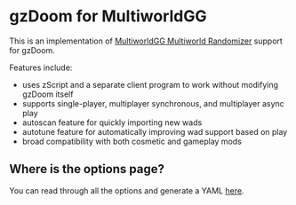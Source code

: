 # gzDoom for MultiworldGG

This is an implementation of [MultiworldGG Multiworld Randomizer](https://multiworld.gg/) support for gzDoom.

Features include:
- uses zScript and a separate client program to work without modifying gzDoom itself
- supports single-player, multiplayer synchronous, and multiplayer async play
- autoscan feature for quickly importing new wads
- autotune feature for automatically improving wad support based on play
- broad compatibility with both cosmetic and gameplay mods

## Where is the options page?

You can read through all the options and generate a YAML [here](../player-options).